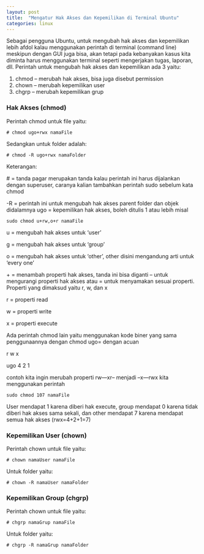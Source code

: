 ```yaml
---
layout: post
title:  "Mengatur Hak Akses dan Kepemilikan di Terminal Ubuntu"
categories: linux
---
```


Sebagai pengguna Ubuntu, untuk mengubah hak akses dan kepemilikan lebih afdol kalau menggunakan perintah di terminal (command line) meskipun dengan GUI juga bisa, akan tetapi pada kebanyakan kasus kita diminta harus menggunakan terminal seperti mengerjakan tugas, laporan, dll. <!--more--> Perintah untuk mengubah hak akses dan kepemilikan ada 3 yaitu:

1. chmod – merubah hak akses, bisa juga disebut permission
2. chown – merubah kepemilikan user
3. chgrp – merubah kepemilikan grup

### Hak Akses (chmod)

Perintah chmod untuk file yaitu:

```
# chmod ugo+rwx namaFile
```

Sedangkan untuk folder adalah:

```
# chmod -R ugo+rwx namaFolder
```

Keterangan:

\# = tanda pagar merupakan tanda kalau perintah ini harus dijalankan dengan superuser, caranya kalian tambahkan perintah sudo sebelum kata chmod

-R = perintah ini untuk mengubah hak akses parent folder dan objek didalamnya
ugo = kepemilikan hak akses, boleh ditulis 1 atau lebih misal

```
sudo chmod u+rw,o+r namaFile
```

u = mengubah hak akses untuk ‘user’

g = mengubah hak akses untuk ‘group’

o = mengubah hak akses untuk ‘other’, other disini mengandung arti untuk ‘every one’

\+ = menambah properti hak akses, tanda ini bisa diganti – untuk mengurangi properti hak akses atau = untuk menyamakan sesuai properti. Properti yang dimaksud yaitu r, w, dan x

r = properti read

w = properti write

x = properti execute

Ada perintah chmod lain yaitu menggunakan kode biner yang sama penggunaannya dengan chmod ugo= dengan acuan

r w x

ugo 4 2 1

contoh kita ingin merubah properti rw—xr– menjadi –x—rwx kita menggunakan perintah

```
sudo chmod 107 namaFile
```

User mendapat 1 karena diberi hak execute, group mendapat 0 karena tidak diberi hak akses sama sekali, dan other mendapat 7 karena mendapat semua hak akses (rwx=4+2+1=7)

### Kepemilikan User (chown)

Perintah chown untuk file yaitu:

```
# chown namaUser namaFile
```

Untuk folder yaitu:

```
# chown -R namaUser namaFolder
```

### Kepemilikan Group (chgrp)

Perintah chown untuk file yaitu:

```
# chgrp namaGrup namaFile
```

Untuk folder yaitu:

```
# chgrp -R namaGrup namaFolder
```
